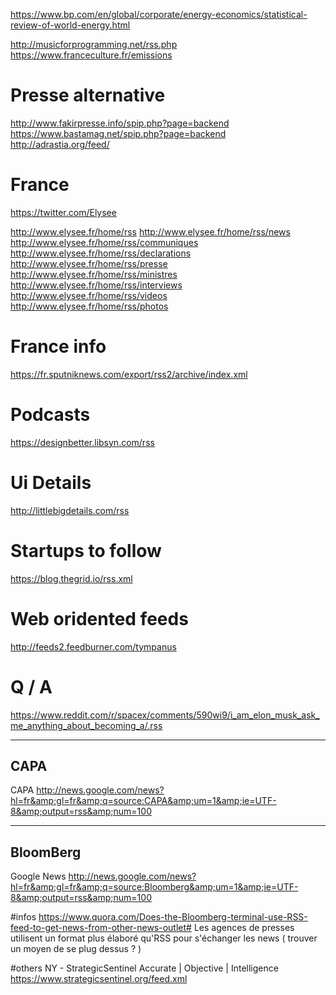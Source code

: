 https://www.bp.com/en/global/corporate/energy-economics/statistical-review-of-world-energy.html


http://musicforprogramming.net/rss.php
https://www.franceculture.fr/emissions


# Presse alternative

http://www.fakirpresse.info/spip.php?page=backend
https://www.bastamag.net/spip.php?page=backend
http://adrastia.org/feed/

# France

https://twitter.com/Elysee

http://www.elysee.fr/home/rss
http://www.elysee.fr/home/rss/news
http://www.elysee.fr/home/rss/communiques
http://www.elysee.fr/home/rss/declarations
http://www.elysee.fr/home/rss/presse
http://www.elysee.fr/home/rss/ministres
http://www.elysee.fr/home/rss/interviews
http://www.elysee.fr/home/rss/videos
http://www.elysee.fr/home/rss/photos


# France info

https://fr.sputniknews.com/export/rss2/archive/index.xml


# Podcasts
https://designbetter.libsyn.com/rss


# Ui Details
http://littlebigdetails.com/rss


# Startups to follow

https://blog.thegrid.io/rss.xml


# Web oridented feeds

http://feeds2.feedburner.com/tympanus


# Q / A

https://www.reddit.com/r/spacex/comments/590wi9/i_am_elon_musk_ask_me_anything_about_becoming_a/.rss




-----------------------
CAPA
-----------------------

CAPA http://news.google.com/news?hl=fr&amp;gl=fr&amp;q=source:CAPA&amp;um=1&amp;ie=UTF-8&amp;output=rss&amp;num=100

-----------------------
BloomBerg
-----------------------

Google News http://news.google.com/news?hl=fr&amp;gl=fr&amp;q=source:Bloomberg&amp;um=1&amp;ie=UTF-8&amp;output=rss&amp;num=100

#infos
https://www.quora.com/Does-the-Bloomberg-terminal-use-RSS-feed-to-get-news-from-other-news-outlet#
Les agences de presses utilisent un format plus élaboré qu'RSS pour s'échanger les news
( trouver un moyen de se plug dessus ? )


#others
NY - StrategicSentinel
Accurate | Objective | Intelligence
https://www.strategicsentinel.org/feed.xml



